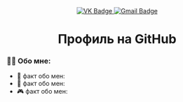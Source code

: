 <div id="badges" align="center">
<a href="https://vk.com/gggames2">
 <img src = "https://img.shields.io/badge/VK-blue?style=for-the-badge&logo=VK&logoColor=white" alt="VK Badge"/>
  </a>
  <a href= " https://mail.google.com/mail/u/1/#inbox">
    <img src = "https://ssl.gstatic.com/ui/v1/icons/mail/rfr/logo_gmail_lockup_default_1x_r5.png" alt="Gmail Badge"/>
  </a>
</div>

<div id="viewprof" align="center">
 <img src="https://komarev.com/ghpvc/?username=Amagimini&style=flat-square&color=blue" alt=""/>
</div>

<div id="heythere" align="center">
<h1>Профиль на GitHub</h1>
</div>

### :white_haired_woman: Обо мне:
- :jack_o_lantern: факт обо мен:
- :flags: факт обо мен:
- :video_game: факт обо мен:
